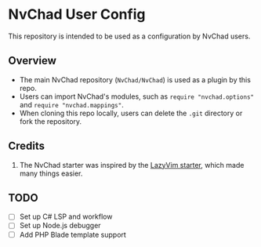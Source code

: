 # NvChad User Config

This repository is intended to be used as a configuration by NvChad users.

## Overview

- The main NvChad repository (`NvChad/NvChad`) is used as a plugin by this repo.
- Users can import NvChad's modules, such as `require "nvchad.options"` and `require "nvchad.mappings"`.
- When cloning this repo locally, users can delete the `.git` directory or fork the repository.

## Credits

1. The NvChad starter was inspired by the [LazyVim starter](https://github.com/LazyVim/starter), which made many things easier.

## TODO

- [ ] Set up C# LSP and workflow
- [ ] Set up Node.js debugger
- [ ] Add PHP Blade template support
